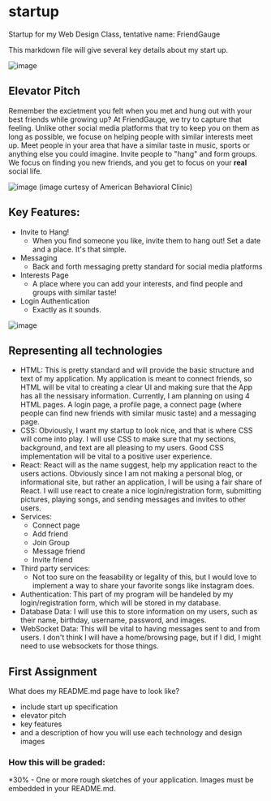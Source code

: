 # startup
Startup for my Web Design Class, tentative name: FriendGauge

This markdown file will give several key details about my start up.

![image](https://github.com/user-attachments/assets/630010b4-45ac-4084-8e8c-523bac9e26b4)

## Elevator Pitch
Remember the excietment you felt when you met and hung out with your best friends while growing up? At FriendGauge, we try to capture that feeling. Unlike other social media platforms that try to keep you on them as long as possible, we focuse on helping people with similar interests meet up. Meet people in your area that have a similar taste in music, sports or anything else you could imagine. Invite people to "hang" and form groups. We focus on finding you new friends, and you get to focus on your **real** social life.

![image](https://github.com/user-attachments/assets/d2dba9c4-ad62-48f4-9628-c338298f5c7a)
(image curtesy of American Behavioral Clinic)

## Key Features:
* Invite to Hang!
    * When you find someone you like, invite them to hang out! Set a date and a place. It's that simple.
* Messaging
    * Back and forth messaging pretty standard for social media platforms
* Interests Page
    * A place where you can add your interests, and find people and groups with similar taste!
* Login Authentication
    * Exactly as it sounds.
 
![image](https://github.com/user-attachments/assets/459048dd-0be0-43c0-b8a6-b5d889caeaf4)

## Representing all technologies

* HTML: This is pretty standard and will provide the basic structure and text of my application. My application is meant to connect friends, so HTML will be vital to creating a clear UI and making sure that the App has all the nessisary information. Currently, I am planning on using 4 HTML pages. A login page, a profile page, a connect page (where people can find new friends with similar music taste) and a messaging page. 
* CSS: Obviously, I want my startup to look nice, and that is where CSS will come into play. I will use CSS to make sure that my sections, background, and text are all pleasing to my users. Good CSS implementation will be vital to a positive user experience.
* React: React will as the name suggest, help my application react to the users actions. Obviously since I am not making a personal blog, or informational site, but rather an application, I will be using a fair share of React. I will use react to create a nice login/registration form, submitting pictures, playing songs, and sending messages and invites to other users. 
* Services:
    * Connect page
    * Add friend
    * Join Group
    * Message friend
    * Invite friend
* Third party services:
    * Not too sure on the feasability or legality of this, but I would love to implement a way to share your favorite songs like instagram does.
* Authentication: This part of my program will be handeled by my login/registration form, which will be stored in my database.
* Database Data: I will use this to store information on my users, such as their name, birthday, username, password, and images.
* WebSocket Data: This will be vital to having messages sent to and from users. I don't think I will have a home/browsing page, but if I did, I might need to use websockets for those things.

## First Assignment
What does my README.md page have to look like?
- include start up specification
- elevator pitch
- key features
- and a description of how you will use each technology and design images

### How this will be graded:

*30% - One or more rough sketches of your application. Images must be embedded in your README.md.
